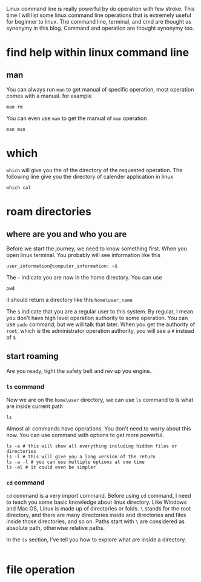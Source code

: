 Linux command line is really powerful by do operation with few stroke. This time I will list some linux command line operations that is
extremely useful for beginner to linux. The command line, terminal, and cmd are thought as synonymy in this blog. Command and operation 
are thought synonymy too.

# find help within linux command line
## man
You can always run `man` to get manual of specific operation, most operation comes with a manual.
for example

```console
man rm
```
You can even use `man` to get the manual of `man` operation

```console
man man
```
# which
`which` will give you the of the directory of the requested operation.
The following line give you the directory of calender application in linux

```console
which cal
```

# roam directories
## where are you and who you are
Before we start the journey, we need to know something first. 
When you open linux terminal. You probably will see information like this

```console
user_information@computer_information: ~$
```
The `~` indicate you are now in the home directory.
You can use

```console # this gives you your current working directory
pwd
```
it should return a directory like this `home\user_name`

The `$` indicate that you are a regular user to this system. By regular, I mean you don't have high level operation authority to 
some operation. You can use `sudo` command, but we will talk that later. When you get the authority of `root`, which is the administrator
operation authority, you will see a `#` instead of `$`

## start roaming
Are you ready, tight the safety belt and rev up you engine.
### `ls` command
Now we are on the `home\user` directory, we can use `ls` command to ls what are inside current path
```console
ls
```
Almost all commands have operations. You don't need to worry about this now. You can use command with options to get more powerful.
```console
ls -a # this will show all everything including hidden files or directories
ls -l # this will give you a long version of the return 
ls -a -l # you can use multiple options at one time
ls -al # it could even be simpler
```

### `cd` command
`cd` command is a very import command. Before using `cd` command, I need to teach you some basic knowledge about linux directory. 
Like Windows and Mac OS, Linux is made up of directories or folds. `\` stands for the root directory, and there are many directories 
inside and directories and files inside those directories, and so on.
Paths start with `\` are considered as absolute path, otherwise relative paths.

In the `ls` section, I've tell you how to explore what are inside a directory.

```console

```

# file operation
```console
 
```

